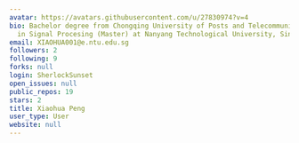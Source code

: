 ```yaml
---
avatar: https://avatars.githubusercontent.com/u/27830974?v=4
bio: Bachelor degree from Chongqing University of Posts and Telecommunications, majoring
  in Signal Procesing (Master) at Nanyang Technological University, Singapore.
email: XIAOHUA001@e.ntu.edu.sg
followers: 2
following: 9
forks: null
login: SherlockSunset
open_issues: null
public_repos: 19
stars: 2
title: Xiaohua Peng
user_type: User
website: null
---
```

